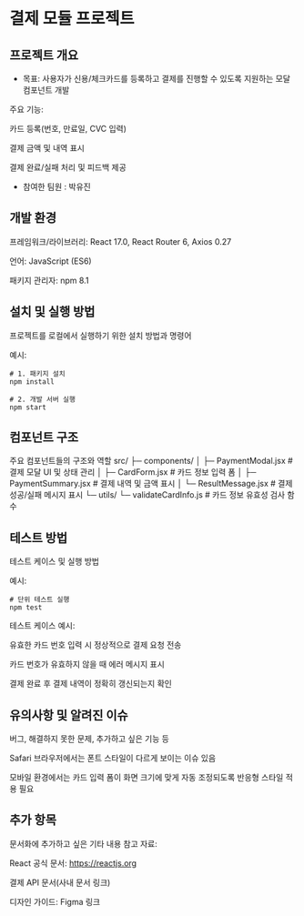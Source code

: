 # 결제 모듈 프로젝트

## 프로젝트 개요

- 목표: 사용자가 신용/체크카드를 등록하고 결제를 진행할 수 있도록 지원하는 모달 컴포넌트 개발

주요 기능:

카드 등록(번호, 만료일, CVC 입력)

결제 금액 및 내역 표시

결제 완료/실패 처리 및 피드백 제공

- 참여한 팀원 : 박유진


## 개발 환경

프레임워크/라이브러리: React 17.0, React Router 6, Axios 0.27

언어: JavaScript (ES6)

패키지 관리자: npm 8.1

## 설치 및 실행 방법

프로젝트를 로컬에서 실행하기 위한 설치 방법과 명령어

예시:
```
# 1. 패키지 설치
npm install

# 2. 개발 서버 실행
npm start

```

## 컴포넌트 구조

주요 컴포넌트들의 구조와 역할
src/
 ├─ components/
 │   ├─ PaymentModal.jsx       # 결제 모달 UI 및 상태 관리
 │   ├─ CardForm.jsx           # 카드 정보 입력 폼
 │   ├─ PaymentSummary.jsx     # 결제 내역 및 금액 표시
 │   └─ ResultMessage.jsx      # 결제 성공/실패 메시지 표시
 └─ utils/
     └─ validateCardInfo.js    # 카드 정보 유효성 검사 함수


## 테스트 방법

테스트 케이스 및 실행 방법

예시:
```
# 단위 테스트 실행
npm test
```
테스트 케이스 예시:

유효한 카드 번호 입력 시 정상적으로 결제 요청 전송

카드 번호가 유효하지 않을 때 에러 메시지 표시

결제 완료 후 결제 내역이 정확히 갱신되는지 확인

## 유의사항 및 알려진 이슈

버그, 해결하지 못한 문제, 추가하고 싶은 기능 등

Safari 브라우저에서는 폰트 스타일이 다르게 보이는 이슈 있음

모바일 환경에서는 카드 입력 폼이 화면 크기에 맞게 자동 조정되도록 반응형 스타일 적용 필요

## 추가 항목

문서화에 추가하고 싶은 기타 내용
참고 자료:

React 공식 문서: https://reactjs.org

결제 API 문서(사내 문서 링크)

디자인 가이드: Figma 링크


